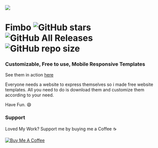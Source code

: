 <img src="https://raw.githubusercontent.com/imfunniee/imfunniee.github.io/master/fimbo/img/fimbo.png"/>

# Fimbo ![GitHub stars](https://img.shields.io/github/stars/imfunniee/fimbo.svg?style=social) ![GitHub All Releases](https://img.shields.io/github/downloads/imfunniee/fimbo/total.svg?style=popout-square) ![GitHub repo size](https://img.shields.io/github/repo-size/imfunniee/fimbo.svg?style=popout-square) 

### Customizable, Free to use, Mobile Responsive Templates

See them in action [here](https://imfunniee.github.io/fimbo)

Everyone needs a website to express themselves so i made free website templates. All you need to do is download them and customize them according to your need.

Have Fun. 😄


### Support

Loved My Work? Support me by buying me a Coffee ☕

<a href="https://www.buymeacoffee.com/imfunniee" target="_blank"><img src="https://www.buymeacoffee.com/assets/img/custom_images/orange_img.png" alt="Buy Me A Coffee" style="height: auto !important;width: auto !important;">
